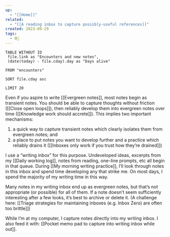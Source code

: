 ```yaml
---
up:
  - "[[Home]]"
related:
  - "[[A reading inbox to capture possibly-useful references]]"
created: 2023-09-29
tags:
  - 0🌲
---
```


``` dataview
TABLE WITHOUT ID
 file.link as "Encounters and new notes",
 (date(today) - file.cday).day as "Days alive"

FROM "encounters" 

SORT file.cday asc

LIMIT 20
```

Even if you aspire to write [[Evergreen notes]], most notes begin as transient notes. You should be able to capture thoughts without friction ([[Close open loops]]), then reliably develop them into evergreen notes over time ([[Knowledge work should accrete]]). This implies two important mechanisms:

1. a quick way to capture transient notes which clearly isolates them from evergreen notes; and
2. a place to put notes you want to develop further and a practice which reliably drains it ([[Inboxes only work if you trust how they’re drained]])

I use a “writing inbox” for this purpose. Undeveloped ideas, excerpts from my [[Daily working log]], notes from reading, one-line prompts, etc all begin in that queue. During [[My morning writing practice]], I’ll look through notes in this inbox and spend time developing any that strike me. On most days, I spend the majority of my writing time in this way.

Many notes in my writing inbox end up as evergreen notes, but that’s not appropriate (or possible) for all of them. If a note doesn’t seem sufficiently interesting after a few looks, it’s best to archive or delete it. (A challenge here: [[Triage strategies for maintaining inboxes (e.g. Inbox Zero) are often too brittle]])

While I’m at my computer, I capture notes directly into my writing inbox. I also feed it with: [[Pocket memo pad to capture into writing inbox while out]].